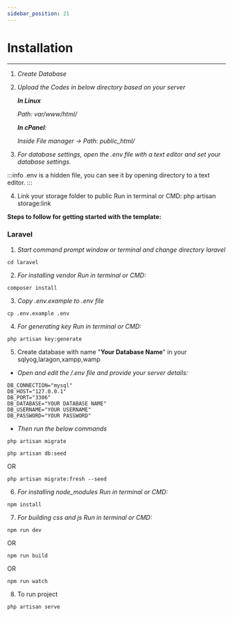 ```yaml
---
sidebar_position: 21
---
```


# Installation

<hr/>

<div className="border-bottom border-dark"></div>

1. _Create Database_
2. _Upload the Codes in below directory based on your server_

   _**In Linux**_

   _Path: var/www/html/_

   _**In cPanel**:_

   _Inside File manager -> Path: public_html/_

3. _For database settings, open the .env file with a text editor and set your database settings._

:::info
.env is a hidden file, you can see it by opening directory to a text editor.
:::

4. Link your storage folder to public Run in terminal or CMD: php artisan storage:link

**Steps to follow for getting started with the template:**

### Laravel

1. _Start command prompt window or terminal and change directory laravel_

```
cd laravel
```

2. _For installing vendor Run in terminal or CMD:_

```
composer install
```

3. _Copy .env.example to .env file_

```
cp .env.example .env
```

4. _For generating key Run in terminal or CMD:_

```
php artisan key:generate
```

5. Create database with name "**Your Database Name**" in your sqlyog,laragon,xampp,wamp

- _Open and edit the /.env file and provide your server details:_

```
DB_CONNECTION="mysql"
DB_HOST="127.0.0.1"
DB_PORT="3306"
DB_DATABASE="YOUR DATABASE NAME"
DB_USERNAME="YOUR USERNAME"
DB_PASSWORD="YOUR PASSWORD"

```

- _Then run the below commands_

```
php artisan migrate
```

```
php artisan db:seed
```

OR

```
php artisan migrate:fresh --seed
```

6. _For installing node_modules Run in terminal or CMD:_

```
npm install
```

7. _For building css and js Run in terminal or CMD:_

```
npm run dev
```

OR

```
npm run build
```

OR

```
npm run watch
```

8. To run project

```
php artisan serve
```
